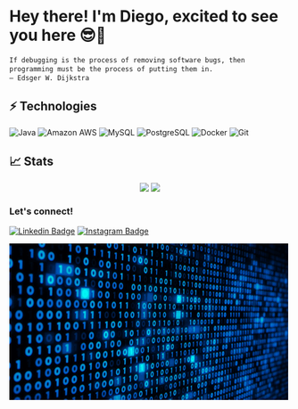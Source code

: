 # Hey there! I'm Diego, excited to see you here 😎👋

```
If debugging is the process of removing software bugs, then programming must be the process of putting them in.
― Edsger W. Dijkstra
```
## ⚡ Technologies

![Java](https://img.shields.io/badge/-java-E34A86?style=flat-square&logo=java)
![Amazon AWS](https://img.shields.io/badge/Amazon%20AWS-232F3E?style=flat-square&logo=amazon-aws)
![MySQL](https://img.shields.io/badge/-MySQL-black?style=flat-square&logo=mysql)
![PostgreSQL](https://img.shields.io/badge/-PostgreSQL-336791?style=flat-square&logo=postgresql)
![Docker](https://img.shields.io/badge/-Docker-black?style=flat-square&logo=docker)
![Git](https://img.shields.io/badge/-Git-black?style=flat-square&logo=git)

## 📈 Stats
<p align="center">
  <img width="48%" src="https://github-readme-stats.vercel.app/api?username=diego-nieto-pena&show_icons=true&theme=tokyonight" />
  <img width="48%" src="https://github-readme-streak-stats.herokuapp.com/?user=diego-nieto-pena&theme=tokyonight" />
</p>

### Let's connect!

[![Linkedin Badge](https://img.shields.io/badge/-Diego%20Nieto-blue?style=flat-square&logo=Linkedin&logoColor=white&link=https://www.linkedin.com/in/diego-nieto/)](https://www.linkedin.com/in/diego-nieto/)
[![Instagram Badge](https://img.shields.io/badge/-Diego%20Nieto-lightgrey?style=flat-square&logo=instagram&logoColor=white&link=https://instagram.com/____diegonieto____/)](https://instagram.com/____diegonieto____)

![binary](https://github.com/diego-nieto-pena/diego-nieto-pena/blob/main/1kc1.gif)

<!-- <details>
  <summary>Click to expand...</summary>
  
  ## Text

  Normal text

  Some **bold** text, bold **with multiple words**

  some *Italic text*

  and some ~~Strikethrough~~ text that isn't working

  ## Links

  This is a [link](https://github.com/diego-nieto-pena/) to my github profile

  ## Images

  My profile picture image ![github profile](https://avatars.githubusercontent.com/u/9864280?v=4)
</details>

<details>
  <summary>Click to expand ...</summary>
  
  ## Lists

  ### Unordered
  - Item 1
  - Item 2
  - Item 3

  ### ordered
  1. First
  2. Second
  3. Third

  ### Self ordered
  1. seventh
  1. Third
  1. First

  ### Nested
  - Item 1
    - Item 1.1
    - Item 1.2
  - Item 2
    - Item 2.1
  - Item 3

  ### Checked
  - [ ] Item 1
  - [ ] Item 2
  - [X] Item 3

  ## Tables

  | Column 1 | Column 2 | Column 3 |
  | :--- | :---: | ---: |
  | Row 1, Column 1 | Row 1, Column 2 | Row 1, Column 3 |
  | Row 2, Column 1 | Row 2, Column 2 | Row 2, Column 3 |
  | Row 3, Column 1 | Row 3, Column 2 | Row 3, Column 3 |

  ## Code

  ### Code line
  A code line `Diego diego = new Diego();` code inside some text

  ### Code block
  ```
  int counter = 0;

  while(counter == 0) {
    System.out.println("Forever");
  }
  ```
</details>

## Quotes

> This is a quoted text

I agree on that! -->
<!--
**diego-nieto-pena/diego-nieto-pena** is a ✨ _special_ ✨ repository because its `README.md` (this file) appears on your GitHub profile.

Here are some ideas to get you started:

- 🔭 I’m currently working on ...
- 🌱 I’m currently learning ...
- 👯 I’m looking to collaborate on ...
- 🤔 I’m looking for help with ...
- 💬 Ask me about ...
- 📫 How to reach me: ...
- 😄 Pronouns: ...
- ⚡ Fun fact: ...
-->
